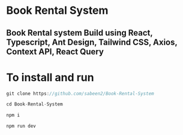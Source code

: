 # Book Rental System

## Book Rental system Build using React, Typescript, Ant Design, Tailwind CSS, Axios, Context API, React Query

# To install and run

```js
git clone https://github.com/sabeen2/Book-Rental-System
```

```js
cd Book-Rental-System
```

```js
npm i 
```

```js
npm run dev
```
